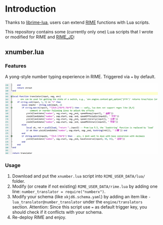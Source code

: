 # Introduction

Thanks to [librime-lua](https://github.com/hchunhui/librime-lua), users can extend [RIME](https://rime.im) functions with Lua scripts.

This repository contains some (currently only one) Lua scripts that I wrote or modified for RIME and [RIME_JD](https://gitee.com/xkinput/Rime_JD):

## xnumber.lua

### Features

A yong-style number typing experience in RIME. Triggered via `=` by default.

![xnumber](img/xnumber.gif)

### Usage

1. Download and put the `xnumber.lua` script into `RIME_USER_DATA/lua/` folder.
2. Modify (or create if not existing) `RIME_USER_DATA/rime.lua` by adding one line: `number_translator = require("numberx")`.
3. Modify your schema (like `xkjd6.schema.yaml`) by adding an item like `- lua_translator@number_translator` under the `engine/translators` section. Attention: Since this script use `=` as default trigger key, you should check if it conflicts with your schema.
4. Re-deploy RIME and enjoy.